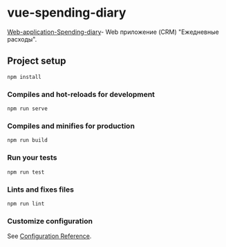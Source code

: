 # vue-spending-diary

[Web-application-Spending-diary](https://vue-spending-diary.web.app)- Web приложение (CRM) "Ежедневные расходы".

## Project setup
```
npm install
```

### Compiles and hot-reloads for development
```
npm run serve
```

### Compiles and minifies for production
```
npm run build
```

### Run your tests
```
npm run test
```

### Lints and fixes files
```
npm run lint
```

### Customize configuration
See [Configuration Reference](https://cli.vuejs.org/config/).


